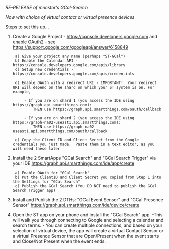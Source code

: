 *RE-RELEASE of mnestor's GCal-Search*

*Now with choice of virtual contact or virtual presence devices*

Steps to set this up...

1) Create a Google Project - https://console.developers.google.com and enable OAuth2 - see https://support.google.com/googleapi/answer/6158849

        a) Give your project any name (perhaps "ST-GCal")
        b) Enable the Calendar API - https://console.developers.google.com/apis/library
        c) Setup new credentials - https://console.developers.google.com/apis/credentials

        d) Enable OAuth with a redirect URI - IMPORTANT!  Your redirect URI will depend on the shard on which your ST system is on. For example,
 
            - If you are on shard 1 (you access the IDE using https://graph.api.smartthings.com):
                THEN use https://graph.api.smartthings.com/oauth/callback
                
            - If you are on shard 2 (you access the IDE using https://graph-na02-useast1.api.smartthings.com):
                THEN use https://graph-na02-useast1.api.smartthings.com/oauth/callback                
                
        e) Copy the Client ID and Client Secret from the Google credentials you just made.  Paste them in a text editor, as you will need these later
        
2) Install the 2 SmartApps "GCal Search" and "GCal Search Trigger" via your IDE
        https://graph.api.smartthings.com/ide/app/create
        
        a) Enable OAuth for "GCal Search"
        b) Put the ClientID and Client Secret you copied from Step 1 into the Settings for "GCal Search"
        c) Publish the GCal Search (You DO NOT need to publish the GCal Search Trigger app)
        
3) Install and Publish the 2 DTHs: "GCal Event Sensor" and "GCal Presence Sensor"
        https://graph.api.smartthings.com/ide/device/create

4) Open the ST app on your phone and install the "GCal Search" app. 
        -This will walk you through connecting to Google and selecting a calendar and search terms.
        - You can create multiple connections, and based on your selection of virtual device, the app will create a virtual Contact Sensor or a virtual Presence Sensor that are Open/Present when the event starts and Close/Not Present when the event ends.
